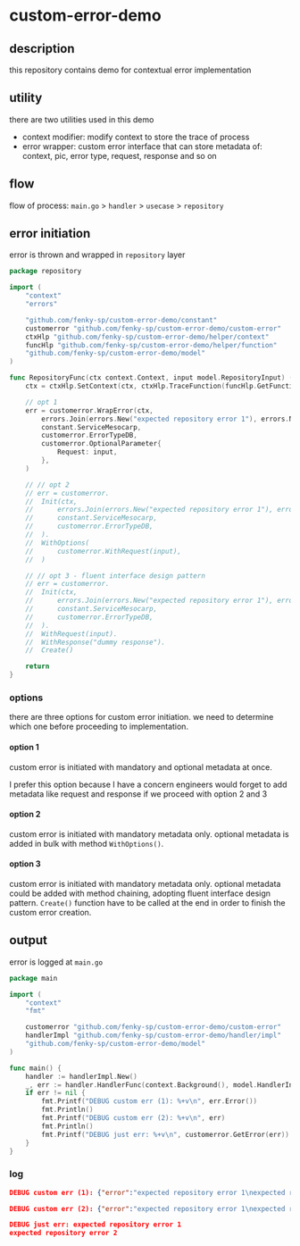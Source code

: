 # custom-error-demo

## description
this repository contains demo for contextual error implementation

## utility
there are two utilities used in this demo
- context modifier: modify context to store the trace of process
- error wrapper: custom error interface that can store metadata of: context, pic, error type, request, response and so on

## flow
flow of process: `main.go` > `handler` > `usecase` > `repository`

## error initiation
error is thrown and wrapped in `repository` layer
```go
package repository

import (
	"context"
	"errors"

	"github.com/fenky-sp/custom-error-demo/constant"
	customerror "github.com/fenky-sp/custom-error-demo/custom-error"
	ctxHlp "github.com/fenky-sp/custom-error-demo/helper/context"
	funcHlp "github.com/fenky-sp/custom-error-demo/helper/function"
	"github.com/fenky-sp/custom-error-demo/model"
)

func RepositoryFunc(ctx context.Context, input model.RepositoryInput) (output model.RepositoryOutput, err error) {
	ctx = ctxHlp.SetContext(ctx, ctxHlp.TraceFunction(funcHlp.GetFunctionName(RepositoryFunc)))

	// opt 1
	err = customerror.WrapError(ctx,
		errors.Join(errors.New("expected repository error 1"), errors.New("expected repository error 2")),
		constant.ServiceMesocarp,
		customerror.ErrorTypeDB,
		customerror.OptionalParameter{
			Request: input,
		},
	)

	// // opt 2
	// err = customerror.
	// 	Init(ctx,
	// 		errors.Join(errors.New("expected repository error 1"), errors.New("expected repository error 2")),
	// 		constant.ServiceMesocarp,
	// 		customerror.ErrorTypeDB,
	// 	).
	// 	WithOptions(
	// 		customerror.WithRequest(input),
	// 	)

	// // opt 3 - fluent interface design pattern
	// err = customerror.
	// 	Init(ctx,
	// 		errors.Join(errors.New("expected repository error 1"), errors.New("expected repository error 2")),
	// 		constant.ServiceMesocarp,
	// 		customerror.ErrorTypeDB,
	// 	).
	// 	WithRequest(input).
	// 	WithResponse("dummy response").
	// 	Create()

	return
}
```

### options
there are three options for custom error initiation. we need to determine which one before proceeding to implementation.

#### option 1
custom error is initiated with mandatory and optional metadata at once.

I prefer this option because I have a concern engineers would forget to add metadata like request and response if we proceed with option 2 and 3

#### option 2
custom error is initiated with mandatory metadata only. optional metadata is added in bulk with method `WithOptions()`.

#### option 3
custom error is initiated with mandatory metadata only. optional metadata could be added with method chaining, adopting fluent interface design pattern. `Create()` function have to be called at the end in order to finish the custom error creation.

## output
error is logged at `main.go`
```go
package main

import (
	"context"
	"fmt"

	customerror "github.com/fenky-sp/custom-error-demo/custom-error"
	handlerImpl "github.com/fenky-sp/custom-error-demo/handler/impl"
	"github.com/fenky-sp/custom-error-demo/model"
)

func main() {
	handler := handlerImpl.New()
	_, err := handler.HandlerFunc(context.Background(), model.HandlerInput{})
	if err != nil {
		fmt.Printf("DEBUG custom err (1): %+v\n", err.Error())
		fmt.Println()
		fmt.Printf("DEBUG custom err (2): %+v\n", err)
		fmt.Println()
		fmt.Printf("DEBUG just err: %+v\n", customerror.GetError(err))
	}
}
```

### log
```JSON
DEBUG custom err (1): {"error":"expected repository error 1\nexpected repository error 2","func":"RepositoryFunc","lines":["/Users/fenky/go/src/github.com/fenky-sp/custom-error-demo/repository/repository.go:18"],"pic":"mesocarp","request":"{RequestTimeUnix:1717396654}","response":"\u003cnil\u003e","trace":"fenky-sp/custom-error-demo/handler/impl/handler.go-(HandlerFunc)#github.com/fenky-sp/custom-error-demo/usecase/usecase.go-(UsecaseFunc)#github.com/fenky-sp/custom-error-demo/repository/repository.go-(RepositoryFunc)","type":"db"}

DEBUG custom err (2): {"error":"expected repository error 1\nexpected repository error 2","func":"RepositoryFunc","lines":["/Users/fenky/go/src/github.com/fenky-sp/custom-error-demo/repository/repository.go:18"],"pic":"mesocarp","request":"{RequestTimeUnix:1717396654}","response":"\u003cnil\u003e","trace":"fenky-sp/custom-error-demo/handler/impl/handler.go-(HandlerFunc)#github.com/fenky-sp/custom-error-demo/usecase/usecase.go-(UsecaseFunc)#github.com/fenky-sp/custom-error-demo/repository/repository.go-(RepositoryFunc)","type":"db"}

DEBUG just err: expected repository error 1
expected repository error 2
```
